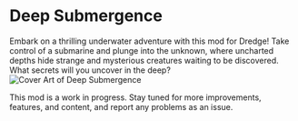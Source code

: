 # Deep Submergence
Embark on a thrilling underwater adventure with this mod for Dredge! Take control of a submarine and plunge into the unknown, where uncharted depths hide strange and mysterious creatures waiting to be discovered. What secrets will you uncover in the deep?
![Cover Art of Deep Submergence](https://imgur.com/95E9817)

This mod is a work in progress. Stay tuned for more improvements, features, and content, and report any problems as an issue.
